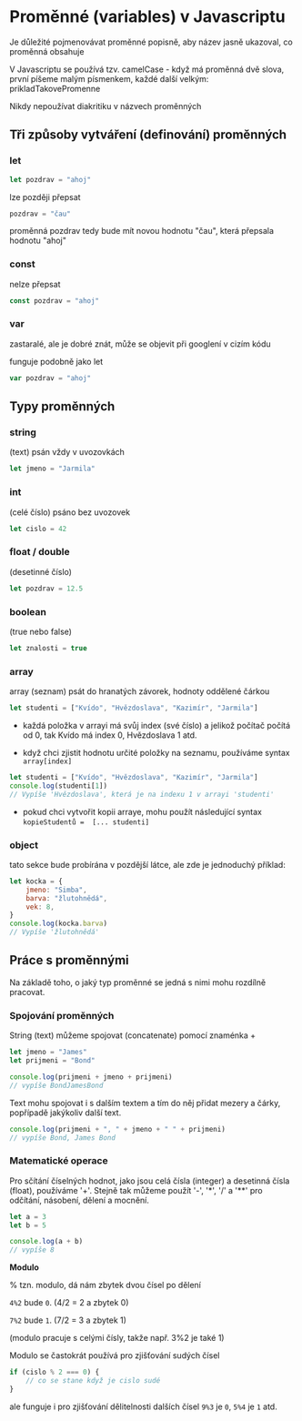 # Proměnné (variables) v Javascriptu

Je důležité pojmenovávat proměnné popisně, aby název jasně ukazoval, co proměnná obsahuje

V Javascriptu se používá tzv. camelCase - když má proměnná dvě slova, první píšeme malým písmenkem, každé další velkým: prikladTakovePromenne

Nikdy nepoužívat diakritiku v názvech proměnných

## Tři způsoby vytváření (definování) proměnných

### let

```js
let pozdrav = "ahoj"
```

lze později přepsat

```js
pozdrav = "čau"
```

proměnná pozdrav tedy bude mít novou hodnotu "čau", která přepsala hodnotu "ahoj"

### const

nelze přepsat

```js
const pozdrav = "ahoj"
```

### var

zastaralé, ale je dobré znát, může se objevit při googlení v cizím kódu

funguje podobně jako let

```js
var pozdrav = "ahoj"
```

## Typy proměnných

### string

(text) psán vždy v uvozovkách

```js
let jmeno = "Jarmila"
```

### int

(celé číslo) psáno bez uvozovek

```js
let cislo = 42
```

### float / double

(desetinné číslo)

```js
let pozdrav = 12.5
```

### boolean

(true nebo false)

```js
let znalosti = true
```

### array

array (seznam) psát do hranatých závorek, hodnoty oddělené čárkou

```js
let studenti = ["Kvído", "Hvězdoslava", "Kazimír", "Jarmila"]
```

-   každá položka v arrayi má svůj index (své číslo) a jelikož počítač počítá od 0, tak Kvído má index 0, Hvězdoslava 1 atd.

-   když chci zjistit hodnotu určité položky na seznamu, používáme syntax `array[index]`

```js
let studenti = ["Kvído", "Hvězdoslava", "Kazimír", "Jarmila"]
console.log(studenti[1])
// Vypíše 'Hvězdoslava', která je na indexu 1 v arrayi 'studenti'
```

-   pokud chci vytvořit kopii arraye, mohu použít následující syntax `kopieStudentů =  [... studenti]`

### object

tato sekce bude probírána v pozdější látce, ale zde je jednoduchý příklad:

```js
let kocka = {
    jmeno: "Simba",
    barva: "žlutohnědá",
    vek: 8,
}
console.log(kocka.barva)
// Vypíše 'žlutohnědá'
```

## Práce s proměnnými

Na základě toho, o jaký typ proměnné se jedná s nimi mohu rozdílně pracovat.

### Spojování proměnných

String (text) můžeme spojovat (concatenate) pomocí znaménka +

```js
let jmeno = "James"
let prijmeni = "Bond"

console.log(prijmeni + jmeno + prijmeni)
// vypíše BondJamesBond
```

Text mohu spojovat i s dalším textem a tím do něj přidat mezery a čárky, popřípadě jakýkoliv další text.

```js
console.log(prijmeni + ", " + jmeno + " " + prijmeni)
// vypíše Bond, James Bond
```

### Matematické operace

Pro sčítání číselných hodnot, jako jsou celá čísla (integer) a desetinná čísla (float), používáme '+'. Stejně tak můžeme použít '-', '\*', '/' a '\*\*' pro odčítání, násobení, dělení a mocnění.

```js
let a = 3
let b = 5

console.log(a + b)
// vypíše 8
```

**Modulo**

% tzn. modulo, dá nám zbytek dvou čísel po dělení

`4%2` bude `0`. (4/2 = 2 a zbytek 0)

`7%2` bude `1`. (7/2 = 3 a zbytek 1)

(modulo pracuje s celými čísly, takže např. 3%2 je také 1)

Modulo se častokrát používá pro zjišťování sudých čísel

```js
if (cislo % 2 === 0) {
    // co se stane když je cislo sudé
}
```

ale funguje i pro zjišťování dělitelnosti dalších čísel `9%3` je `0`, `5%4` je `1` atd.
